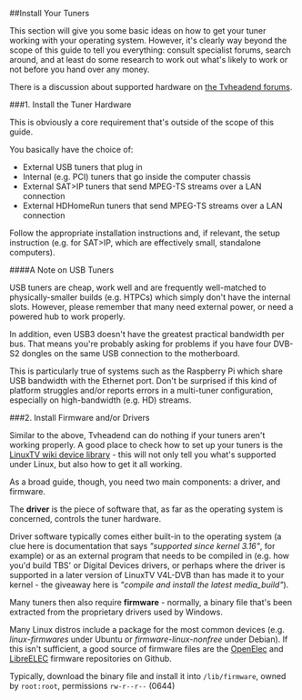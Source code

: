 ##Install Your Tuners

This section will give you some basic ideas on how to get your tuner working
with your operating system. However, it's clearly way beyond the scope of
this guide to tell you everything: consult specialist forums, search around, 
and at least do some research to work out what's likely to work or not
before you hand over any money.

There is a discussion about supported hardware on [the Tvheadend
forums](https://tvheadend.org/boards/5/topics/5102).

###1. Install the Tuner Hardware

This is obviously a core requirement that's outside of the scope of this guide.

You basically have the choice of:

* External USB tuners that plug in
* Internal (e.g. PCI) tuners that go inside the computer chassis
* External SAT>IP tuners that send MPEG-TS streams over a LAN connection
* External HDHomeRun tuners that send MPEG-TS streams over a LAN connection

Follow the appropriate installation instructions and, if relevant, the
setup instruction (e.g. for SAT>IP, which are effectively small, standalone
computers).

####A Note on USB Tuners

USB tuners are cheap, work well and are frequently well-matched to physically-smaller
builds (e.g. HTPCs) which simply don't have the internal slots. However, please
remember that many need external power, or need a powered hub to work properly.

In addition, even USB3 doesn't have the greatest practical bandwidth per bus. That
means you're probably asking for problems if you have four DVB-S2 dongles on the same USB
connection to the motherboard.

This is particularly true of systems such as the Raspberry Pi which share USB
bandwidth with the Ethernet port. Don't be surprised if this kind of platform struggles
and/or reports errors in a multi-tuner configuration, especially on
high-bandwidth (e.g. HD) streams.

###2. Install Firmware and/or Drivers

Similar to the above, Tvheadend can do nothing if your tuners aren't working
properly. A good place to check how to set up your tuners is the
[LinuxTV wiki device library](http://www.linuxtv.org/wiki/index.php/Hardware_Device_Information) -
this will not only tell you what's supported under Linux, but also
how to get it all working.

As a broad guide, though, you need two main components: a driver, and firmware. 

The **driver** is the piece of software that, as far as the operating system is concerned,
controls the tuner hardware. 

Driver software typically comes either built-in to the operating system
(a clue here is documentation that says *"supported since kernel 3.16"*, for example)
or as an external program that needs to be compiled in (e.g. how you'd build TBS'
or Digital Devices drivers, or perhaps where the driver is supported in a later version
of LinuxTV V4L-DVB than has made it to your kernel - the giveaway here is 
*"compile and install the latest media_build"*).

Many tuners then also require **firmware** - normally, a binary file that's been
extracted from the proprietary drivers used by Windows.

Many Linux distros include a package for the most common devices (e.g.
*linux-firmwares* under Ubuntu or *firmware-linux-nonfree* under Debian).
If this isn't sufficient, a good source of firmware files are the
[OpenElec](https://github.com/OpenELEC/dvb-firmware) and [LibreELEC](https://github.com/libreELEC/dvb-firmware)
firmware repositories on Github.

Typically, download the binary file and install it into `/lib/firmware`, owned
by `root:root`, permissions `rw-r--r--` (0644)
